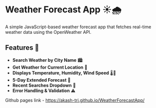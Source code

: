 

# Weather Forecast App ☀️🌧️

A simple JavaScript-based weather forecast app that fetches real-time weather data using the OpenWeather API.

## Features 🚀
- **Search Weather by City Name** 🏙️
- **Get Weather for Current Location** 📍
- **Displays Temperature, Humidity, Wind Speed** 🌡️💨
- **5-Day Extended Forecast** 📅
- **Recent Searches Dropdown** 🔄
- **Error Handling & Validation** ⚠️

Github pages link - https://akash-tri.github.io/WeatherForecastApp/
